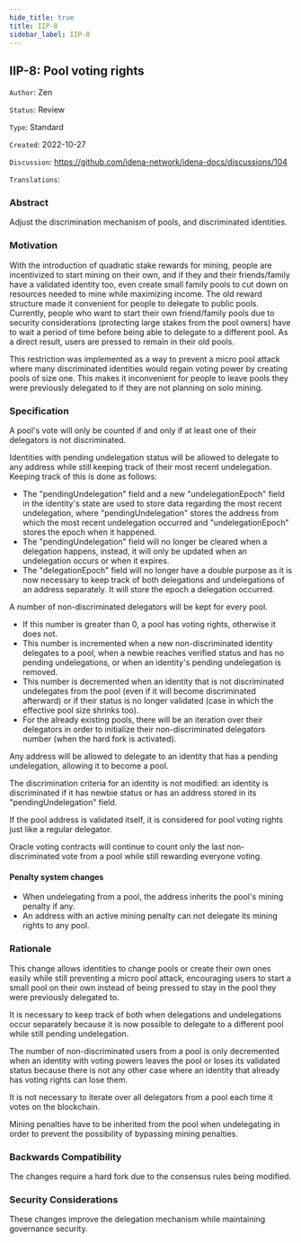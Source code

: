 ```yaml
---
hide_title: true
title: IIP-8
sidebar_label: IIP-8
---
```


## IIP-8: Pool voting rights

`Author`: Zen

`Status`: Review

`Type`: Standard

`Created`: 2022-10-27

`Discussion`: https://github.com/idena-network/idena-docs/discussions/104

`Translations`: 

### Abstract

Adjust the discrimination mechanism of pools, and discriminated identities.

### Motivation

With the introduction of quadratic stake rewards for mining, people are incentivized to start mining on their own, and if they and their friends/family have a validated identity too, even create small family pools to cut down on resources needed to mine while maximizing income.
The old reward structure made it convenient for people to delegate to public pools. Currently, people who want to start their own friend/family pools due to security considerations (protecting large stakes from the pool owners) have to wait a period of time before being able to delegate to a different pool. As a direct result, users are pressed to remain in their old pools.

This restriction was implemented as a way to prevent a micro pool attack where many discriminated identities would regain voting power by creating pools of size one.
This makes it inconvenient for people to leave pools they were previously delegated to if they are not planning on solo mining.

### Specification

A pool's vote will only be counted if and only if at least one of their delegators is not discriminated.

Identities with pending undelegation status will be allowed to delegate to any address while still keeping track of their most recent undelegation.   
Keeping track of this is done as follows:
- The "pendingUndelegation" field and a new "undelegationEpoch" field in the identity's state are used to store data regarding the most recent undelegation, where "pendingUndelegation" stores the address from which the most recent undelegation occurred and "undelegationEpoch" stores the epoch when it happened. 
- The "pendingUndelegation" field will no longer be cleared when a delegation happens, instead, it will only be updated when an undelegation occurs or when it expires. 
- The "delegationEpoch" field will no longer have a double purpose as it is now necessary to keep track of both delegations and undelegations of an address separately. It will store the epoch a delegation occurred.

A number of non-discriminated delegators will be kept for every pool.
- If this number is greater than 0, a pool has voting rights, otherwise it does not.  
- This number is incremented when a new non-discriminated identity delegates to a pool, when a newbie reaches verified status and has no pending undelegations, or when an identity's pending undelegation is removed.
- This number is decremented when an identity that is not discriminated undelegates from the pool (even if it will become discriminated afterward) or if their status is no longer validated (case in which the effective pool size shrinks too).
- For the already existing pools, there will be an iteration over their delegators in order to initialize their non-discriminated delegators number (when the hard fork is activated).

Any address will be allowed to delegate to an identity that has a pending undelegation, allowing it to become a pool.

The discrimination criteria for an identity is not modified: an identity is discriminated if it has newbie status or has an address stored in its "pendingUndelegation" field.

If the pool address is validated itself, it is considered for pool voting rights just like a regular delegator.

Oracle voting contracts will continue to count only the last non-discriminated vote from a pool while still rewarding everyone voting.

#### Penalty system changes

- When undelegating from a pool, the address inherits the pool's mining penalty if any.    
- An address with an active mining penalty can not delegate its mining rights to any pool.     

### Rationale

This change allows identities to change pools or create their own ones easily while still preventing a micro pool attack, encouraging users to start a small pool on their own instead of being pressed to stay in the pool they were previously delegated to.

It is necessary to keep track of both when delegations and undelegations occur separately because it is now possible to delegate to a different pool while still pending undelegation.

The number of non-discriminated users from a pool is only decremented when an identity with voting powers leaves the pool or loses its validated status because there is not any other case where an identity that already has voting rights can lose them.

It is not necessary to iterate over all delegators from a pool each time it votes on the blockchain.

Mining penalties have to be inherited from the pool when undelegating in order to prevent the possibility of bypassing mining penalties.

### Backwards Compatibility

The changes require a hard fork due to the consensus rules being modified.

### Security Considerations

These changes improve the delegation mechanism while maintaining governance security.
